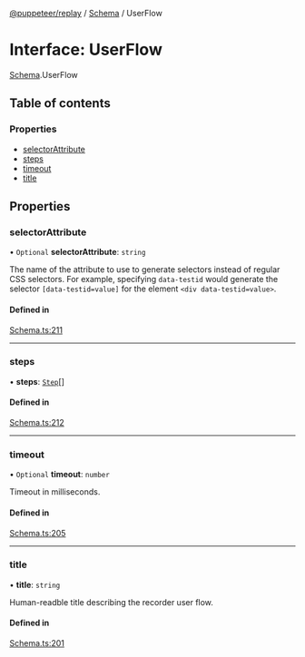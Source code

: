[@puppeteer/replay](../README.md) / [Schema](../modules/Schema.md) / UserFlow

# Interface: UserFlow

[Schema](../modules/Schema.md).UserFlow

## Table of contents

### Properties

- [selectorAttribute](Schema.UserFlow.md#selectorattribute)
- [steps](Schema.UserFlow.md#steps)
- [timeout](Schema.UserFlow.md#timeout)
- [title](Schema.UserFlow.md#title)

## Properties

### selectorAttribute

• `Optional` **selectorAttribute**: `string`

The name of the attribute to use to generate selectors instead of regular
CSS selectors. For example, specifying `data-testid` would generate the
selector `[data-testid=value]` for the element `<div data-testid=value>`.

#### Defined in

[Schema.ts:211](https://github.com/puppeteer/replay/blob/main/src/Schema.ts#L211)

___

### steps

• **steps**: [`Step`](../modules/Schema.md#step)[]

#### Defined in

[Schema.ts:212](https://github.com/puppeteer/replay/blob/main/src/Schema.ts#L212)

___

### timeout

• `Optional` **timeout**: `number`

Timeout in milliseconds.

#### Defined in

[Schema.ts:205](https://github.com/puppeteer/replay/blob/main/src/Schema.ts#L205)

___

### title

• **title**: `string`

Human-readble title describing the recorder user flow.

#### Defined in

[Schema.ts:201](https://github.com/puppeteer/replay/blob/main/src/Schema.ts#L201)
